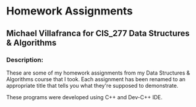 # Homework Assignments
## Michael Villafranca for CIS_277 Data Structures & Algorithms
### Description:
These are some of my homework assignments from my Data Structures & Algorithms
course that I took. Each assignment has been renamed to an appropriate title 
that tells you what they're supposed to demonstrate.

These programs were developed using C++ and Dev-C++ IDE.
